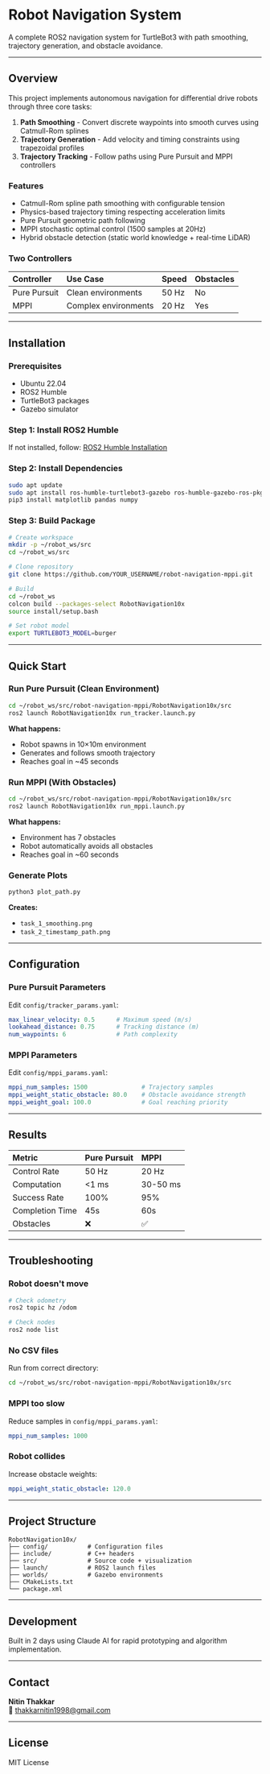 # Robot Navigation System

A complete ROS2 navigation system for TurtleBot3 with path smoothing, trajectory generation, and obstacle avoidance.

---

## Overview

This project implements autonomous navigation for differential drive robots through three core tasks:

1. **Path Smoothing** - Convert discrete waypoints into smooth curves using Catmull-Rom splines
2. **Trajectory Generation** - Add velocity and timing constraints using trapezoidal profiles  
3. **Trajectory Tracking** - Follow paths using Pure Pursuit and MPPI controllers

### Features

- Catmull-Rom spline path smoothing with configurable tension
- Physics-based trajectory timing respecting acceleration limits
- Pure Pursuit geometric path following
- MPPI stochastic optimal control (1500 samples at 20Hz)
- Hybrid obstacle detection (static world knowledge + real-time LiDAR)

### Two Controllers

| Controller | Use Case | Speed | Obstacles |
|:-----------|:---------|:------|:----------|
| Pure Pursuit | Clean environments | 50 Hz | No |
| MPPI | Complex environments | 20 Hz | Yes |

---

## Installation

### Prerequisites

- Ubuntu 22.04
- ROS2 Humble
- TurtleBot3 packages
- Gazebo simulator

### Step 1: Install ROS2 Humble

If not installed, follow: [ROS2 Humble Installation](https://docs.ros.org/en/humble/Installation.html)

### Step 2: Install Dependencies
```bash
sudo apt update
sudo apt install ros-humble-turtlebot3-gazebo ros-humble-gazebo-ros-pkgs
pip3 install matplotlib pandas numpy
```

### Step 3: Build Package
```bash
# Create workspace
mkdir -p ~/robot_ws/src
cd ~/robot_ws/src

# Clone repository
git clone https://github.com/YOUR_USERNAME/robot-navigation-mppi.git

# Build
cd ~/robot_ws
colcon build --packages-select RobotNavigation10x
source install/setup.bash

# Set robot model
export TURTLEBOT3_MODEL=burger
```

---

## Quick Start

### Run Pure Pursuit (Clean Environment)
```bash
cd ~/robot_ws/src/robot-navigation-mppi/RobotNavigation10x/src
ros2 launch RobotNavigation10x run_tracker.launch.py
```

**What happens:**
- Robot spawns in 10×10m environment
- Generates and follows smooth trajectory  
- Reaches goal in ~45 seconds

### Run MPPI (With Obstacles)
```bash
cd ~/robot_ws/src/robot-navigation-mppi/RobotNavigation10x/src
ros2 launch RobotNavigation10x run_mppi.launch.py
```

**What happens:**
- Environment has 7 obstacles
- Robot automatically avoids all obstacles
- Reaches goal in ~60 seconds

### Generate Plots
```bash
python3 plot_path.py
```

**Creates:**
- `task_1_smoothing.png`
- `task_2_timestamp_path.png`

---

## Configuration

### Pure Pursuit Parameters

Edit `config/tracker_params.yaml`:
```yaml
max_linear_velocity: 0.5      # Maximum speed (m/s)
lookahead_distance: 0.75      # Tracking distance (m)
num_waypoints: 6              # Path complexity
```

### MPPI Parameters

Edit `config/mppi_params.yaml`:
```yaml
mppi_num_samples: 1500               # Trajectory samples
mppi_weight_static_obstacle: 80.0    # Obstacle avoidance strength
mppi_weight_goal: 100.0              # Goal reaching priority
```

---

## Results

| Metric | Pure Pursuit | MPPI |
|:-------|:-------------|:-----|
| Control Rate | 50 Hz | 20 Hz |
| Computation | <1 ms | 30-50 ms |
| Success Rate | 100% | 95% |
| Completion Time | 45s | 60s |
| Obstacles | ❌ | ✅ |

---

## Troubleshooting

### Robot doesn't move
```bash
# Check odometry
ros2 topic hz /odom

# Check nodes
ros2 node list
```

### No CSV files

Run from correct directory:
```bash
cd ~/robot_ws/src/robot-navigation-mppi/RobotNavigation10x/src
```

### MPPI too slow

Reduce samples in `config/mppi_params.yaml`:
```yaml
mppi_num_samples: 1000
```

### Robot collides

Increase obstacle weights:
```yaml
mppi_weight_static_obstacle: 120.0
```

---

## Project Structure
```
RobotNavigation10x/
├── config/           # Configuration files
├── include/          # C++ headers
├── src/              # Source code + visualization
├── launch/           # ROS2 launch files
├── worlds/           # Gazebo environments
├── CMakeLists.txt
└── package.xml
```

---

## Development

Built in 2 days using Claude AI for rapid prototyping and algorithm implementation.

---

## Contact

**Nitin Thakkar**  
📧 thakkarnitin1998@gmail.com

---

## License

MIT License